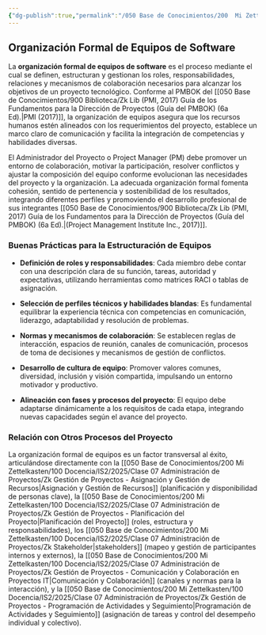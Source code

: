```yaml
---
{"dg-publish":true,"permalink":"/050 Base de Conocimientos/200  Mi Zettelkasten/100 Docencia/IS2/2025/Clase 07 Administración de Proyectos/Zk Organización Formal de Equipos de Software/","tags":["definir"]}
---
```


## Organización Formal de Equipos de Software

La **organización formal de equipos de software** es el proceso mediante el cual se definen, estructuran y gestionan los roles, responsabilidades, relaciones y mecanismos de colaboración necesarios para alcanzar los objetivos de un proyecto tecnológico. Conforme al PMBOK del [[050 Base de Conocimientos/900 Biblioteca/Zk Lib (PMI, 2017) Guía de los Fundamentos para la Dirección de Proyectos (Guía del PMBOK) (6a Ed).\|PMI (2017)]], la organización de equipos asegura que los recursos humanos estén alineados con los requerimientos del proyecto, establece un marco claro de comunicación y facilita la integración de competencias y habilidades diversas.

El Administrador del Proyecto o Project Manager (PM) debe promover un entorno de colaboración, motivar la participación, resolver conflictos y ajustar la composición del equipo conforme evolucionan las necesidades del proyecto y la organización. La adecuada organización formal fomenta cohesión, sentido de pertenencia y sostenibilidad de los resultados, integrando diferentes perfiles y promoviendo el desarrollo profesional de sus integrantes [[050 Base de Conocimientos/900 Biblioteca/Zk Lib (PMI, 2017) Guía de los Fundamentos para la Dirección de Proyectos (Guía del PMBOK) (6a Ed).\|(Project Management Institute Inc., 2017)]].

### Buenas Prácticas para la Estructuración de Equipos

- **Definición de roles y responsabilidades**: Cada miembro debe contar con una descripción clara de su función, tareas, autoridad y expectativas, utilizando herramientas como matrices RACI o tablas de asignación.

- **Selección de perfiles técnicos y habilidades blandas**: Es fundamental equilibrar la experiencia técnica con competencias en comunicación, liderazgo, adaptabilidad y resolución de problemas.

- **Normas y mecanismos de colaboración**: Se establecen reglas de interacción, espacios de reunión, canales de comunicación, procesos de toma de decisiones y mecanismos de gestión de conflictos.

- **Desarrollo de cultura de equipo**: Promover valores comunes, diversidad, inclusión y visión compartida, impulsando un entorno motivador y productivo.

- **Alineación con fases y procesos del proyecto**: El equipo debe adaptarse dinámicamente a los requisitos de cada etapa, integrando nuevas capacidades según el avance del proyecto.


### Relación con Otros Procesos del Proyecto

La organización formal de equipos es un factor transversal al éxito, articulándose directamente con la [[050 Base de Conocimientos/200  Mi Zettelkasten/100 Docencia/IS2/2025/Clase 07 Administración de Proyectos/Zk Gestión de Proyectos - Asignación y Gestión de Recursos\|Asignación y Gestión de Recursos]] (planificación y disponibilidad de personas clave), la [[050 Base de Conocimientos/200  Mi Zettelkasten/100 Docencia/IS2/2025/Clase 07 Administración de Proyectos/Zk Gestión de Proyectos - Planificación del Proyecto\|Planificación del Proyecto]] (roles, estructura y responsabilidades), los [[050 Base de Conocimientos/200  Mi Zettelkasten/100 Docencia/IS2/2025/Clase 07 Administración de Proyectos/Zk Stakeholder\|stakeholders]] (mapeo y gestión de participantes internos y externos), la [[050 Base de Conocimientos/200  Mi Zettelkasten/100 Docencia/IS2/2025/Clase 07 Administración de Proyectos/Zk Gestión de Proyectos - Comunicación y Colaboración en Proyectos IT\|Comunicación y Colaboración]] (canales y normas para la interacción), y la [[050 Base de Conocimientos/200  Mi Zettelkasten/100 Docencia/IS2/2025/Clase 07 Administración de Proyectos/Zk Gestión de Proyectos - Programación de Actividades y Seguimiento\|Programación de Actividades y Seguimiento]] (asignación de tareas y control del desempeño individual y colectivo).